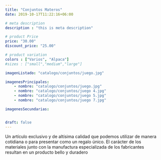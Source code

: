 ```yaml
---
title: "Conjuntos Materos"
date: 2019-10-17T11:22:16+06:00

# meta description
description : "this is meta description"

# product Price
price: "30.00"
discount_price: "25.00"

# product variation
colors : ["Varios", "Alpaca"]
#sizes : ["small","medium","large"]

imagenListado: "catalogo/conjuntos/juego.jpg"

imagenesPrincipales: 
    - nombre: "catalogo/conjuntos/juego.jpg"
    - nombre: "catalogo/conjuntos/juego 4.jpg"
    - nombre: "catalogo/conjuntos/juego 5.jpg"
    - nombre: "catalogo/conjuntos/juego 7.jpg"

imagenesSecundarias: 


draft: false
---
```


Un artículo exclusivo y de altísima calidad que podemos utilizar de manera cotidiana o para presentar como un regalo único. El carácter de los materiales junto con la manufactura especializada de los fabricantes resultan en un producto bello y duradero

